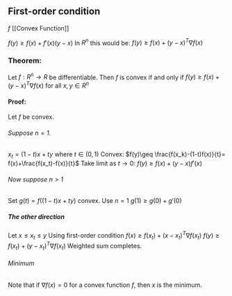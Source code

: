 
## First-order condition

$f$ [[Convex Function]]

$f(y)\geq f(x)+f'(x)(y-x)$
In $R^n$ this would be: 
$f(y)\geq f(x)+(y-x)^T\nabla f(x)$

### Theorem:
Let $f:R^n\rightarrow R$ be differentiable. Then $f$ is convex if and only if 
$f(y)\geq f(x)+(y-x)^T\nabla f(x)$
for all $x,y\in R^n$
#### Proof:
Let $f$ be convex.
###### Suppose $n=1$.
$x_t = (1-t)x+ty$ where $t\in (0,1)$
Convex:
$f(y)\geq \frac{f(x_k)-(1-t)f(x)}{t}= f(x)+\frac{f(x_t)-f(x)}{t}$
Take limit as $t\rightarrow 0$:
$f(y)\geq f(x)+(y-x)f'(x)$

###### Now suppose $n>1$
Set $g(t)=f((1-t)x+ty)$ convex. Use $n=1$
$g(1)\geq g(0)+g'(0)$

##### The other direction
Let $x\leq x_t\leq y$
Using first-order condition
$f(x)\geq f(x_t) + (x-x_t)^T\nabla f(x_t)$
$f(y)\geq f(x_t) + (y-x_t)^T\nabla f(x_t)$
Weighted sum completes.

###### Minimum
Note that if $\nabla f(x)=0$ for a convex function $f$, then $x$ is the minimum.
